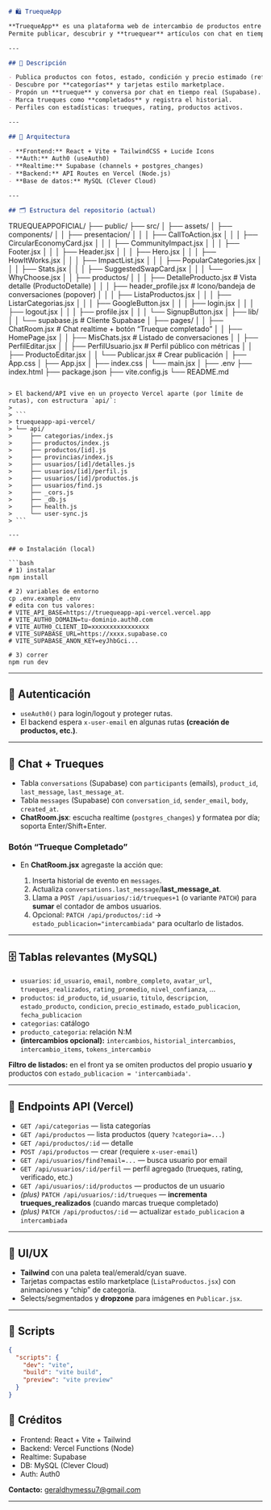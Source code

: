 ```markdown
# 🛍️ TruequeApp

**TruequeApp** es una plataforma web de intercambio de productos entre usuarios.  
Permite publicar, descubrir y **truequear** artículos con chat en tiempo real, perfiles de usuario y estados de publicación.

---

## 📖 Descripción

- Publica productos con fotos, estado, condición y precio estimado (referencial).
- Descubre por **categorías** y tarjetas estilo marketplace.
- Propón un **trueque** y conversa por chat en tiempo real (Supabase).
- Marca trueques como **completados** y registra el historial.
- Perfiles con estadísticas: trueques, rating, productos activos.

---

## 🧩 Arquitectura

- **Frontend:** React + Vite + TailwindCSS + Lucide Icons
- **Auth:** Auth0 (useAuth0)
- **Realtime:** Supabase (channels + postgres_changes)
- **Backend:** API Routes en Vercel (Node.js)
- **Base de datos:** MySQL (Clever Cloud)

---

## 🗂️ Estructura del repositorio (actual)

```

TRUEQUEAPPOFICIAL/
├── public/
├── src/
│   ├── assets/
│   ├── components/
│   │   ├── presentacion/
│   │   │   ├── CallToAction.jsx
│   │   │   ├── CircularEconomyCard.jsx
│   │   │   ├── CommunityImpact.jsx
│   │   │   ├── Footer.jsx
│   │   │   ├── Header.jsx
│   │   │   ├── Hero.jsx
│   │   │   ├── HowItWorks.jsx
│   │   │   ├── ImpactList.jsx
│   │   │   ├── PopularCategories.jsx
│   │   │   ├── Stats.jsx
│   │   │   ├── SuggestedSwapCard.jsx
│   │   │   └── WhyChoose.jsx
│   │   ├── productos/
│   │   │   ├── DetalleProducto.jsx        # Vista detalle (ProductoDetalle)
│   │   │   ├── header_profile.jsx         # Icono/bandeja de conversaciones (popover)
│   │   │   ├── ListaProductos.jsx
│   │   │   ├── ListarCategorias.jsx
│   │   │   ├── GoogleButton.jsx
│   │   │   ├── login.jsx
│   │   │   ├── logout.jsx
│   │   │   ├── profile.jsx
│   │   │   └── SignupButton.jsx
│   ├── lib/
│   │   └── supabase.js                    # Cliente Supabase
│   ├── pages/
│   │   ├── ChatRoom.jsx                   # Chat realtime + botón “Trueque completado”
│   │   ├── HomePage.jsx
│   │   ├── MisChats.jsx                   # Listado de conversaciones
│   │   ├── PerfilEditar.jsx
│   │   ├── PerfilUsuario.jsx              # Perfil público con métricas
│   │   ├── ProductoEditar.jsx
│   │   └── Publicar.jsx                   # Crear publicación
│   ├── App.css
│   ├── App.jsx
│   ├── index.css
│   └── main.jsx
│
├── .env
├── index.html
├── package.json
├── vite.config.js
└── README.md

````

> El backend/API vive en un proyecto Vercel aparte (por límite de rutas), con estructura `api/`:
>
> ```
> truequeapp-api-vercel/
> └── api/
>     ├── categorias/index.js
>     ├── productos/index.js
>     ├── productos/[id].js
>     ├── provincias/index.js
>     ├── usuarios/[id]/detalles.js
>     ├── usuarios/[id]/perfil.js
>     ├── usuarios/[id]/productos.js
>     ├── usuarios/find.js
>     ├── _cors.js
>     ├── _db.js
>     ├── health.js
>     └── user-sync.js
> ```

---

## ⚙️ Instalación (local)

```bash
# 1) instalar
npm install

# 2) variables de entorno
cp .env.example .env
# edita con tus valores:
# VITE_API_BASE=https://truequeapp-api-vercel.vercel.app
# VITE_AUTH0_DOMAIN=tu-dominio.auth0.com
# VITE_AUTH0_CLIENT_ID=xxxxxxxxxxxxxxxx
# VITE_SUPABASE_URL=https://xxxx.supabase.co
# VITE_SUPABASE_ANON_KEY=eyJhbGci...

# 3) correr
npm run dev
````

---

## 🔐 Autenticación

* `useAuth0()` para login/logout y proteger rutas.
* El backend espera `x-user-email` en algunas rutas **(creación de productos, etc.)**.

---

## 💬 Chat + Trueques

* Tabla `conversations` (Supabase) con `participants` (emails), `product_id`, `last_message`, `last_message_at`.
* Tabla `messages` (Supabase) con `conversation_id`, `sender_email`, `body`, `created_at`.
* **ChatRoom.jsx**: escucha realtime (`postgres_changes`) y formatea por día; soporta Enter/Shift+Enter.

### Botón “Trueque Completado”

* En **ChatRoom.jsx** agregaste la acción que:

  1. Inserta historial de evento en `messages`.
  2. Actualiza `conversations.last_message`/**last_message_at**.
  3. Llama a `POST /api/usuarios/:id/trueques+1` (o variante `PATCH`) para **sumar** el contador de ambos usuarios.
  4. Opcional: `PATCH /api/productos/:id` → `estado_publicacion="intercambiada"` para ocultarlo de listados.

---

## 🗄️ Tablas relevantes (MySQL)

* `usuarios`: `id_usuario`, `email`, `nombre_completo`, `avatar_url`, `trueques_realizados`, `rating_promedio`, `nivel_confianza`, …
* `productos`: `id_producto`, `id_usuario`, `titulo`, `descripcion`, `estado_producto`, `condicion`, `precio_estimado`, `estado_publicacion`, `fecha_publicacion`
* `categorias`: catálogo
* `producto_categoria`: relación N:M
* **(intercambios opcional):** `intercambios`, `historial_intercambios`, `intercambio_items`, `tokens_intercambio`

**Filtro de listados:** en el front ya se omiten productos del propio usuario **y** productos con `estado_publicacion = 'intercambiada'`.

---

## 🔗 Endpoints API (Vercel)

* `GET /api/categorias` — lista categorías
* `GET /api/productos` — lista productos (query `?categoria=...`)
* `GET /api/productos/:id` — detalle
* `POST /api/productos` — crear (requiere `x-user-email`)
* `GET /api/usuarios/find?email=...` — busca usuario por email
* `GET /api/usuarios/:id/perfil` — perfil agregado (trueques, rating, verificado, etc.)
* `GET /api/usuarios/:id/productos` — productos de un usuario
* *(plus)* `PATCH /api/usuarios/:id/trueques` — **incrementa trueques_realizados** (cuando marcas trueque completado)
* *(plus)* `PATCH /api/productos/:id` — actualizar `estado_publicacion` a `intercambiada`


---

## 🎨 UI/UX

* **Tailwind** con una paleta teal/emerald/cyan suave.
* Tarjetas compactas estilo marketplace (`ListaProductos.jsx`) con animaciones y “chip” de categoría.
* Selects/segmentados y **dropzone** para imágenes en `Publicar.jsx`.

---

## 🧰 Scripts

```json
{
  "scripts": {
    "dev": "vite",
    "build": "vite build",
    "preview": "vite preview"
  }
}
```



## 🤝 Créditos

* Frontend: React + Vite + Tailwind
* Backend: Vercel Functions (Node)
* Realtime: Supabase
* DB: MySQL (Clever Cloud)
* Auth: Auth0

**Contacto:** [geraldhymessu7@gmail.com](mailto:geraldhymessu7@gmail.com)

---


